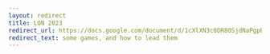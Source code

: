 ```yaml
---
layout: redirect
title: LON 2023
redirect_url: https://docs.google.com/document/d/1cXlXN3c0DR8OSjdNaPgpEIG4tFyV6agpwFNLrp4r4Wk/preview
redirect_text: some games, and how to lead them
---
```

